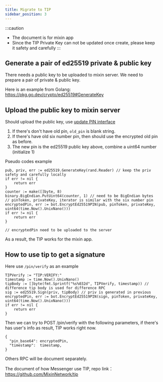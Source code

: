 ```yaml
---
title: Migrate to TIP
sidebar_position: 3
---
```


:::caution
* The document is for mixin app
* Since the TIP Private Key can not be updated once create, please keep it safety and carefully
:::


## Generate a pair of ed25519 private & public key

There needs a public key to be uploaded to mixin server. We need to prepare a pair of private & public key.

Here is an example from Golang: https://pkg.go.dev/crypto/ed25519#GenerateKey

## Upload the public key to mixin server

Should upload the public key, use [update PIN interface](/zh-CN/docs/api/pin/pin-update)

1. If there's don't have old pin, `old_pin` is blank string.
2. If there's have old six number pin, then should use the encrypted old pin as before.
3. The new pin is the ed25519 public key above, combine a uint64 number (initialize 1)

Pseudo codes example

```
pub, priv, err := ed25519.GenerateKey(rand.Reader) // keep the priv safety and carefully locally
if err != nil {
    return err
}
counter := make([]byte, 8)
binary.BigEndian.PutUint64(counter, 1) // need to be BigEndian bytes
// pinToken, privateKey, iterator is similar with the six number pin
encryptedPin, err := bot.EncryptEd25519PIN(pub, pinToken, privateKey, uint64(time.Now().UnixNano()))
if err != nil {
    return err
}

// encryptedPin need to be uploaded to the server
```

As a result, the TIP works for the mixin app.

## How to use tip to get a signature

Here use `/pin/verify` as an example

```
TIPVerify := "TIP:VERIFY:"
timestamp := time.Now().UnixNano()
tipBody := []byte(fmt.Sprintf("%s%032d", TIPVerify, timestamp)) // difference tip body is used for difference RPC
sig := ed25519.Sign(priv, tipBody) // priv is generated in previous 
encryptedPin, err := bot.EncryptEd25519PIN(sign, pinToken, privateKey, uint64(time.Now().UnixNano()))
if err != nil {
    return err
}
```

Then we can try to POST /pin/verify with the following parameters, if there's has user's info as result, TIP works right now.

```
{
  "pin_base64": encryptedPin,
  "timestamp":  timestamp,
}
```

Others RPC will be document separately.


The document of how Messenger use TIP, repo link：https://github.com/MixinNetwork/tip